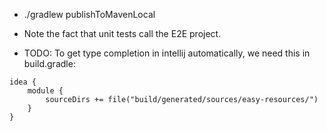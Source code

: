 * ./gradlew publishToMavenLocal

* Note the fact that unit tests call the E2E project.

* TODO: To get type completion in intellij automatically, we need this in build.gradle:
```
idea {
    module {
        sourceDirs += file("build/generated/sources/easy-resources/")
    }
}
```